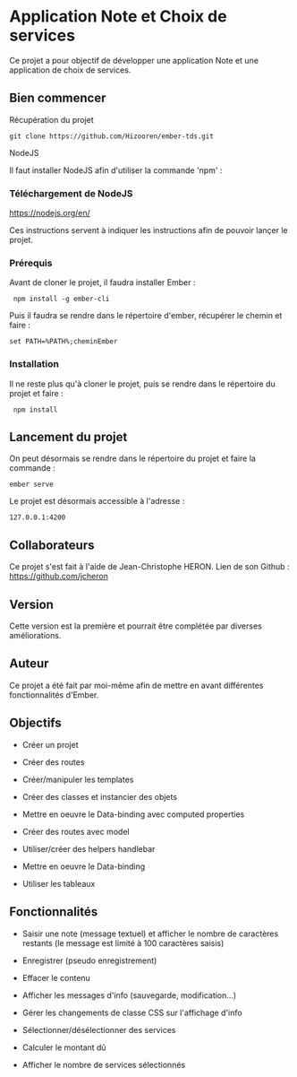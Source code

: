 # Application Note et Choix de services

Ce projet a pour objectif de développer une application Note et une application de choix de services.
## Bien commencer

Récupération du projet

```git clone https://github.com/Hizooren/ember-tds.git```


NodeJS

Il faut installer NodeJS afin d'utiliser la commande 'npm' :

### Téléchargement de NodeJS

https://nodejs.org/en/

Ces instructions servent à indiquer les instructions afin de pouvoir lançer le projet.
### Prérequis

Avant de cloner le projet, il faudra installer Ember : 
```
 npm install -g ember-cli
```

Puis il faudra se rendre dans le répertoire d'ember, récupérer le chemin et faire :

```
set PATH=%PATH%;cheminEmber
```

### Installation

Il ne reste plus qu'à cloner le projet, puis se rendre dans le répertoire du projet et faire :

```
 npm install
```

## Lancement du projet

On peut désormais se rendre dans le répertoire du projet et faire la commande : 

```
ember serve
```

Le projet est désormais accessible à l'adresse : 

```
127.0.0.1:4200
```

## Collaborateurs

Ce projet s'est fait à l'aide de Jean-Christophe HERON.
Lien de son Github : 
https://github.com/jcheron

## Version

Cette version est la première et pourrait être complétée par diverses améliorations.

## Auteur

Ce projet a été fait par moi-même afin de mettre en avant différentes fonctionnalités d'Ember.

## Objectifs

* Créer un projet
* Créer des routes
* Créer/manipuler les templates
* Créer des classes et instancier des objets
* Mettre en oeuvre le Data-binding avec computed properties

* Créer des routes avec model
* Utiliser/créer des helpers handlebar
* Mettre en oeuvre le Data-binding
* Utiliser les tableaux

## Fonctionnalités

* Saisir une note (message textuel) et afficher le nombre de caractères restants (le message est limité à 100 caractères saisis)
* Enregistrer (pseudo enregistrement)
* Effacer le contenu
* Afficher les messages d'info (sauvegarde, modification…)
* Gérer les changements de classe CSS sur l'affichage d'info

* Sélectionner/désélectionner des services
* Calculer le montant dû
* Afficher le nombre de services sélectionnés

